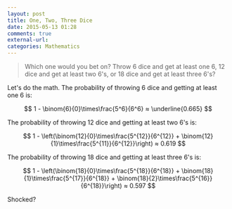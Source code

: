 ```yaml
---
layout: post
title: One, Two, Three Dice
date: 2015-05-13 01:28
comments: true
external-url:
categories: Mathematics
---
```


> Which one would you bet on? Throw 6 dice and get at least one 6, 12 dice and get at least two 6's, or 18 dice and get at least three 6's?

Let's do the math. The probability of throwing 6 dice and getting at least one 6 is:

$$
1 - \binom{6}{0}\times\frac{5^6}{6^6} ≈ \underline{0.665}
$$

The probability of throwing 12 dice and getting at least two 6's is:

$$
1 - \left(\binom{12}{0}\times\frac{5^{12}}{6^{12}} + \binom{12}{1}\times\frac{5^{11}}{6^{12}}\right) ≈ 0.619
$$

The probability of throwing 18 dice and getting at least three 6's is:

$$
1 - \left(\binom{18}{0}\times\frac{5^{18}}{6^{18}} + \binom{18}{1}\times\frac{5^{17}}{6^{18}} + \binom{18}{2}\times\frac{5^{16}}{6^{18}}\right) ≈ 0.597
$$

Shocked?
